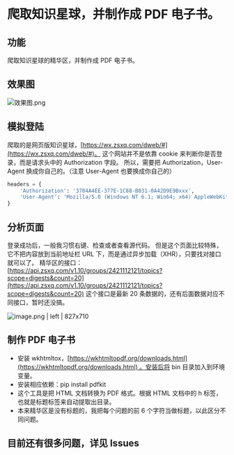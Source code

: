 # 爬取知识星球，并制作成 PDF 电子书。


## 功能

爬取知识星球的精华区，并制作成 PDF 电子书。

## 效果图

![效果图.png](https://upload-images.jianshu.io/upload_images/5690299-9541835d84d9d635.png?imageMogr2/auto-orient/strip%7CimageView2/2/w/1240)


## 模拟登陆

爬取的是网页版知识星球，[https://wx.zsxq.com/dweb/#](https://wx.zsxq.com/dweb/#)。
这个网站并不是依靠 cookie 来判断你是否登录，而是请求头中的 Authorization 字段。
所以，需要把 Authorization，User-Agent 换成你自己的。（注意 User-Agent 也要换成你自己的）

```python
headers = {
    'Authorization': '3704A4EE-377E-1C88-B031-0A42D9E9Bxxx',
    'User-Agent': 'Mozilla/5.0 (Windows NT 6.1; Win64; x64) AppleWebKit/537.36 (KHTML, like Gecko) Chrome/67.0.3396.87 Safari/537.36'
}
```

## 分析页面

登录成功后，一般我习惯右键、检查或者查看源代码。
但是这个页面比较特殊，它不把内容放到当前地址栏 URL 下，而是通过异步加载（XHR），只要找对接口就可以了。
精华区的接口：[https://api.zsxq.com/v1.10/groups/2421112121/topics?scope=digests&count=20](https://api.zsxq.com/v1.10/groups/2421112121/topics?scope=digests&count=20)
这个接口是最新 20 条数据的，还有后面数据对应不同接口，暂时还没搞。



![image.png | left | 827x710](https://cdn.yuque.com/yuque/0/2018/png/104735/1528857296860-38ce73bf-5ae7-406e-8462-10d1a298b8d0.png "")


## 制作 PDF 电子书

* 安装 wkhtmltox，[https://wkhtmltopdf.org/downloads.html](https://wkhtmltopdf.org/downloads.html) 。安装后将 bin 目录加入到环境变量。
* 安装相应依赖：pip install pdfkit
* 这个工具是把 HTML 文档转换为 PDF 格式。根据 HTML 文档中的 h 标签，也就是标题标签来自动提取出目录。
* 本来精华区是没有标题的，我把每个问题的前 6 个字符当做标题，以此区分不同问题。

## 目前还有很多问题，详见 Issues